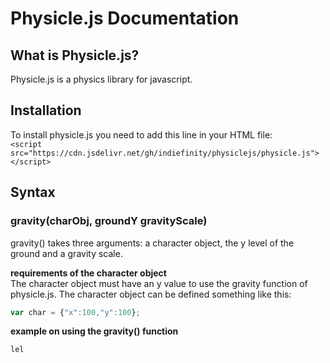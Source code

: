 # Physicle.js Documentation
## What is Physicle.js?

Physicle.js is a physics library for javascript.


## Installation

To install physicle.js you need to add this line in your HTML file: <br>
`<script src="https://cdn.jsdelivr.net/gh/indiefinity/physiclejs/physicle.js"></script>`


## Syntax

### gravity(charObj, groundY gravityScale)

gravity() takes three arguments: a character object, the y level of the ground and a gravity scale.

**requirements of the character object** <br>
The character object must have an y value to use the gravity function of physicle.js.
The character object can be defined something like this:
```js
var char = {"x":100,"y":100};
```
**example on using the gravity() function** <br>
```js
lel
```
